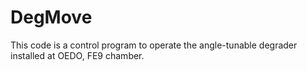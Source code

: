# DegMove
This code is a control program to operate the angle-tunable degrader installed at OEDO, FE9 chamber.
